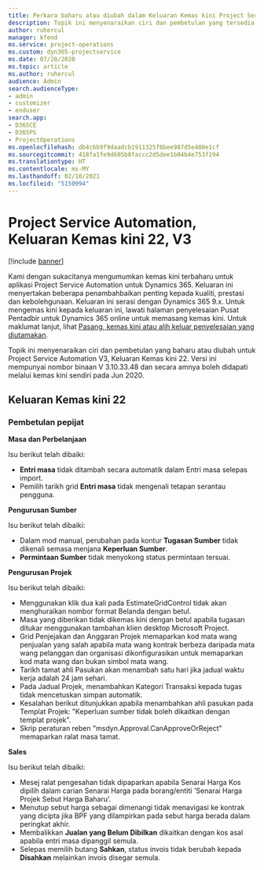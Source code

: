 ```yaml
---
title: Perkara baharu atau diubah dalam Keluaran Kemas kini Project Service Automation 22, V3
description: Topik ini menyenaraikan ciri dan pembetulan yang tersedia dalam Keluaran Kemas kini Project Service Automation 22, V3.
author: ruhercul
manager: kfend
ms.service: project-operations
ms.custom: dyn365-projectservice
ms.date: 07/28/2020
ms.topic: article
ms.author: ruhercul
audience: Admin
search.audienceType:
- admin
- customizer
- enduser
search.app:
- D365CE
- D365PS
- ProjectOperations
ms.openlocfilehash: db4cbb9f9daadcb1911325f8bee987d5e480e1cf
ms.sourcegitcommit: 418fa1fe9d605b8faccc2d5dee1b04b4e753f194
ms.translationtype: HT
ms.contentlocale: ms-MY
ms.lasthandoff: 02/10/2021
ms.locfileid: "5150994"
---
```

# <a name="project-service-automation-update-release-22-v3"></a>Project Service Automation, Keluaran Kemas kini 22, V3

[!include [banner](../includes/psa-now-project-operations.md)]

Kami dengan sukacitanya mengumumkan kemas kini terbaharu untuk aplikasi Project Service Automation untuk Dynamics 365. Keluaran ini menyertakan beberapa penambahbaikan penting kepada kualiti, prestasi dan kebolehgunaan. Keluaran ini serasi dengan Dynamics 365 9.x. Untuk mengemas kini kepada keluaran ini, lawati halaman penyelesaian Pusat Pentadbir untuk Dynamics 365 online untuk memasang kemas kini. Untuk maklumat lanjut, lihat [Pasang, kemas kini atau alih keluar penyelesaian yang diutamakan](https://docs.microsoft.com/power-platform/admin/install-remove-preferred-solution).

Topik ini menyenaraikan ciri dan pembetulan yang baharu atau diubah untuk Project Service Automation V3, Keluaran Kemas kini 22. Versi ini mempunyai nombor binaan V 3.10.33.48 dan secara amnya boleh didapati melalui kemas kini sendiri pada Jun 2020.

## <a name="update-release-22"></a>Keluaran Kemas kini 22

### <a name="bug-fixes"></a>Pembetulan pepijat



**Masa dan Perbelanjaan**

Isu berikut telah dibaiki:

- **Entri masa** tidak ditambah secara automatik dalam Entri masa selepas import.
- Pemilih tarikh grid **Entri masa** tidak mengenali tetapan serantau pengguna.

**Pengurusan Sumber**

Isu berikut telah dibaiki:

- Dalam mod manual, perubahan pada kontur **Tugasan Sumber** tidak dikenali semasa menjana **Keperluan Sumber**.
- **Permintaan Sumber** tidak menyokong status permintaan tersuai.

**Pengurusan Projek**

Isu berikut telah dibaiki:

- Menggunakan klik dua kali pada EstimateGridControl tidak akan menghuraikan nombor format Belanda dengan betul.
- Masa yang diberikan tidak dikemas kini dengan betul apabila tugasan ditukar menggunakan tambahan klien desktop Microsoft Project.
- Grid Penjejakan dan Anggaran Projek memaparkan kod mata wang penjualan yang salah apabila mata wang kontrak berbeza daripada mata wang pelanggan dan organisasi dikonfigurasikan untuk memaparkan kod mata wang dan bukan simbol mata wang.
- Tarikh tamat ahli Pasukan akan menambah satu hari jika jadual waktu kerja adalah 24 jam sehari.
- Pada Jadual Projek, menambahkan Kategori Transaksi kepada tugas tidak mencetuskan simpan automatik.
- Kesalahan berikut ditunjukkan apabila menambahkan ahli pasukan pada Templat Projek: "Keperluan sumber tidak boleh dikaitkan dengan templat projek". 
- Skrip peraturan reben "msdyn.Approval.CanApproveOrReject" memaparkan ralat masa tamat.

**Sales**

Isu berikut telah dibaiki:

- Mesej ralat pengesahan tidak dipaparkan apabila Senarai Harga Kos dipilih dalam carian Senarai Harga pada borang/entiti 'Senarai Harga Projek Sebut Harga Baharu'.
- Menutup sebut harga sebagai dimenangi tidak menavigasi ke kontrak yang dicipta jika BPF yang dilampirkan pada sebut harga berada dalam peringkat akhir.
- Membalikkan **Jualan yang Belum Dibilkan** dikaitkan dengan kos asal apabila entri masa dipanggil semula.
- Selepas memilih butang **Sahkan**, status invois tidak berubah kepada **Disahkan** melainkan invois disegar semula.
